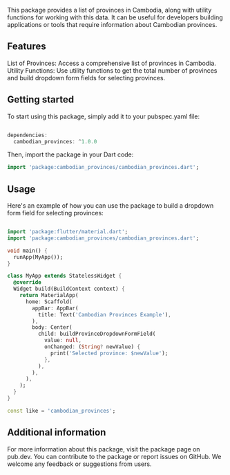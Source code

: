 <!-- 
This README describes the package. If you publish this package to pub.dev,
this README's contents appear on the landing page for your package.

For information about how to write a good package README, see the guide for
[writing package pages](https://dart.dev/guides/libraries/writing-package-pages). 

For general information about developing packages, see the Dart guide for
[creating packages](https://dart.dev/guides/libraries/create-library-packages)
and the Flutter guide for
[developing packages and plugins](https://flutter.dev/developing-packages). 
-->

This package provides a list of provinces in Cambodia, along with utility functions for working with this data. It can be useful for developers building applications or tools that require information about Cambodian provinces.

## Features
List of Provinces: Access a comprehensive list of provinces in Cambodia.
Utility Functions: Use utility functions to get the total number of provinces and build dropdown form fields for selecting provinces.

## Getting started
To start using this package, simply add it to your pubspec.yaml file:

```dart

dependencies:
  cambodian_provinces: ^1.0.0

```

Then, import the package in your Dart code:

```dart
import 'package:cambodian_provinces/cambodian_provinces.dart';
```


## Usage
Here's an example of how you can use the package to build a dropdown form field for selecting provinces:

```dart

import 'package:flutter/material.dart';
import 'package:cambodian_provinces/cambodian_provinces.dart';

void main() {
  runApp(MyApp());
}

class MyApp extends StatelessWidget {
  @override
  Widget build(BuildContext context) {
    return MaterialApp(
      home: Scaffold(
        appBar: AppBar(
          title: Text('Cambodian Provinces Example'),
        ),
        body: Center(
          child: buildProvinceDropdownFormField(
            value: null,
            onChanged: (String? newValue) {
              print('Selected province: $newValue');
            },
          ),
        ),
      ),
    );
  }
}

```


```dart
const like = 'cambodian_provinces';
```

## Additional information

For more information about this package, visit the package page on pub.dev. You can contribute to the package or report issues on GitHub. We welcome any feedback or suggestions from users.